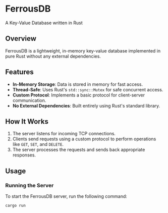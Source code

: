 # FerrousDB
A Key-Value Database written in Rust

## Overview
FerrousDB is a lightweight, in-memory key-value database implemented in pure Rust without any external dependencies. 

## Features
- **In-Memory Storage**: Data is stored in memory for fast access.
- **Thread-Safe**: Uses Rust's `std::sync::Mutex` for safe concurrent access.
- **Custom Protocol**: Implements a basic protocol for client-server communication.
- **No External Dependencies**: Built entirely using Rust's standard library.

## How It Works
1. The server listens for incoming TCP connections.
2. Clients send requests using a custom protocol to perform operations like `GET`, `SET`, and `DELETE`.
3. The server processes the requests and sends back appropriate responses.

## Usage
### Running the Server
To start the FerrousDB server, run the following command:
```bash
cargo run